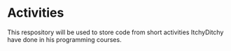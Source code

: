 # Activities

This respository will be used to store code from short activities ItchyDitchy have done in his programming courses.
